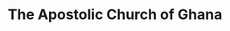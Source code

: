 ---
title: "The Apostolic Church of Ghana"
url: /accra/the-apostolic-church-of-ghana/
shop: religion
---